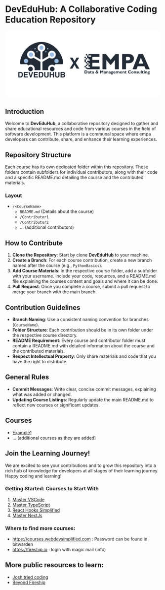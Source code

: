 # DevEduHub: A Collaborative Coding Education Repository

![DEVHUBLOGO](/assets/images/DEVEDUHUB.png)

## Introduction

Welcome to **DevEduHub**, a collaborative repository designed to gather and share educational resources and code from various courses in the field of software development. This platform is a communal space where empa developers can contribute, share, and enhance their learning experiences.

## Repository Structure

Each course has its own dedicated folder within this repository. These folders contain subfolders for individual contributors, along with their code and a specific README.md detailing the course and the contributed materials.

### Layout

- `/<CourseName>`
  - `README.md` (Details about the course)
  - `/Contributor1`
  - `/Contributor2`
  - ... (additional contributors)

## How to Contribute

1. **Clone the Repository**: Start by clone **DevEduHub** to your machine.
2. **Create a Branch**: For each course contribution, create a new branch named after the course (e.g., `PythonBasics`).
3. **Add Course Materials**: In the respective course folder, add a subfolder with your username. Include your code, resources, and a README.md file explaining the courses content and goals and where it can be done.
4. **Pull Request**: Once you complete a course, submit a pull request to merge your branch with the main branch.

## Contribution Guidelines

- **Branch Naming**: Use a consistent naming convention for branches (`CourseName`).
- **Folder Structure**: Each contribution should be in its own folder under the respective course directory.
- **README Requirement**: Every course and contributor folder must contain a README.md with detailed information about the course and the contributed materials.
- **Respect Intellectual Property**: Only share materials and code that you have the right to distribute.

## General Rules

- **Commit Messages**: Write clear, concise commit messages, explaining what was added or changed.
- **Updating Course Listings**: Regularly update the main README.md to reflect new courses or significant updates.

## Courses

- [Example1](/Example1/README.md)
- ... (additional courses as they are added)

## Join the Learning Journey!

We are excited to see your contributions and to grow this repository into a rich hub of knowledge for developers at all stages of their learning journey. Happy coding and learning!

### Getting Started: Courses to Start With

1. [Master VSCode](https://fireship.io/courses/vscode-tricks/)
2. [Master TypeScript](https://courses.webdevsimplified.com/view/courses/typescript-simplified/2151208-setup/6789293-01-what-is-typescript-course-introduction)
3. [React Hooks Simplified](https://courses.webdevsimplified.com/view/courses/react-hooks-simplified/1411296-introduction/4376388-00-introduction)
4. [Master NextJs](https://fireship.io/courses/nextjs/)

### Where to find more courses:

- https://courses.webdevsimplified.com : Password can be found in bitwarden
- https://fireship.io : login with magic mail (info)

## More public resources to learn:
- [Josh tried coding](https://www.youtube.com/@joshtriedcoding)
- [Beyond Fireship](https://www.youtube.com/@beyondfireship)

